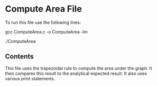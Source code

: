 # Compute Area File
To run this file use the following lines: 

gcc ComputeArea.c -o ComputeArea -lm

./ComputeArea

## Contents 

This file uses the trapezoidal rule to compute the area under the graph. 
It then compares this result to the analytical expected result. 
It also uses various print statements. 

